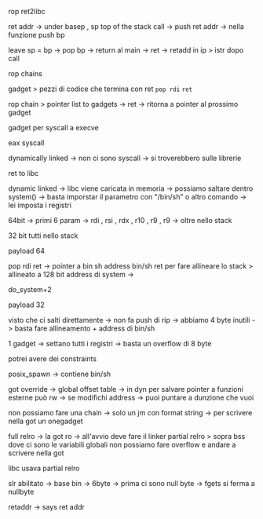 rop 
ret2libc

ret addr -> under basep , sp top of the stack
call -> push ret addr -> nella funzione push bp 

leave sp = bp -> pop bp -> return al main -> ret -> retadd in ip > istr dopo call

rop chains 

gadget > pezzi di codice che termina con ret 
`pop rdi` 
`ret` 

rop chain > pointer list to gadgets -> ret -> ritorna a pointer al prossimo gadget 

gadget per syscall a execve

eax syscall

dynamically linked -> non ci sono syscall -> si troverebbero sulle librerie

ret to libc 

dynamic linked -> libc viene caricata in memoria -> possiamo saltare dentro system() -> basta imporstar il parametro con "/bin/sh" o altro comando -> lei imposta i registri 

64bit -> primi 6 param -> rdi , rsi , rdx , r10 , r9 , r9 -> oltre nello stack 

32 bit tutti nello stack 

payload 64

pop rdi ret -> pointer a bin sh
address bin/sh
ret per fare allineare lo stack > allineato a 128 bit 
address di system ->

do_system+2 

payload 32

visto che ci salti direttamente -> non fa push di rip -> abbiamo 4 byte inutili -> basta fare allineamento + address di bin/sh 

1 gadget -> settano tutti i registri -> basta un overflow di 8 byte

potrei avere dei constraints 

posix_spawn -> contiene bin/sh

got override -> global offset table -> in dyn per salvare pointer a funzioni esterne 
può rw -> se modifichi address -> puoi puntare a dunzione che vuoi

non possiamo fare una chain -> solo un jm
con format string -> per scrivere nella got un onegadget 

full relro -> la got ro -> all'avvio deve fare il linker 
partial relro > sopra bss dove ci sono le variabili globali non possiamo fare overflow e andare a scrivere nella got 

libc usava partial relro 

slr abilitato -> base bin -> 6byte  -> prima ci sono null byte -> fgets si ferma a nullbyte

retaddr  -> says ret addr 

